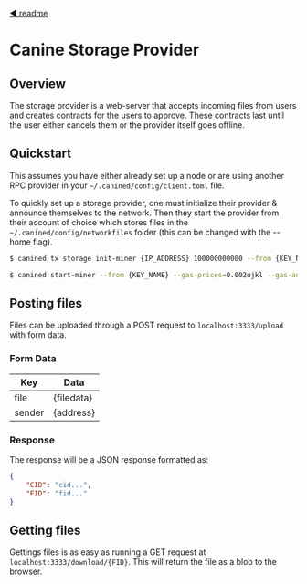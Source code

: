 <!--
order: 0
title: Canine Storage Provider
parent:
  title: "cmd"
-->
[◀ readme](/README.md)

# Canine Storage Provider

## Overview
The storage provider is a web-server that accepts incoming files from users and creates contracts for the users to approve. These contracts last until the user either cancels them or the provider itself goes offline.

## Quickstart
This assumes you have either already set up a node or are using another RPC provider in your `~/.canined/config/client.toml` file.

To quickly set up a storage provider, one must initialize their provider & announce themselves to the network. Then they start the provider from their account of choice which stores files in the `~/.canined/config/networkfiles` folder (this can be changed with the --home flag).
```sh
$ canined tx storage init-miner {IP_ADDRESS} 100000000000 --from {KEY_NAME} --gas-prices=0.002ujkl --gas-adjustment=1.5

$ canined start-miner --from {KEY_NAME} --gas-prices=0.002ujkl --gas-adjustment=1.5 -y
```

## Posting files
Files can be uploaded through a POST request to `localhost:3333/upload` with form data.
### Form Data
|Key   |Data      |
|------|----------|
|file  |{filedata}|
|sender|{address} |

### Response
The response will be a JSON response formatted as:
```JSON
{
    "CID": "cid...",
    "FID": "fid..."
}
```

## Getting files
Gettings files is as easy as running a GET request at `localhost:3333/download/{FID}`. This will return the file as a blob to the browser.

